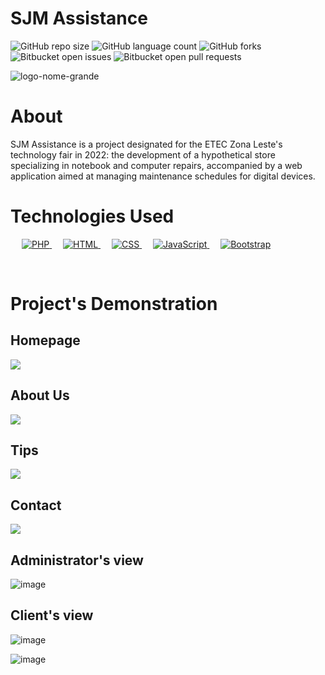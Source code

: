 # SJM Assistance

![GitHub repo size](https://img.shields.io/github/repo-size/juliosn/SJM-Assistance?style=for-the-badge)
![GitHub language count](https://img.shields.io/github/languages/count/juliosn/SJM-Assistance?style=for-the-badge)
![GitHub forks](https://img.shields.io/github/forks/juliosn/SJM-Assistance?style=for-the-badge)
![Bitbucket open issues](https://img.shields.io/bitbucket/issues/juliosn/SJM-Assistance?style=for-the-badge)
![Bitbucket open pull requests](https://img.shields.io/bitbucket/pr-raw/juliosn/SJM-Assistance?style=for-the-badge)

![logo-nome-grande](https://github.com/juliosn/SJM-Assistance/assets/99426563/dccdff4e-fc75-45b0-a600-2302242c7928)


# About
<p> SJM Assistance is a project designated for the ETEC Zona Leste's technology fair in 2022: the development of a hypothetical store specializing in notebook and computer repairs, accompanied by a web application aimed at managing maintenance schedules for digital devices. </p>

# Technologies Used
<p align="left">
  &emsp;
  <a href="https://www.php.net/">
    <img alt="PHP" src="https://img.shields.io/badge/php-%23777BB4.svg?style=for-the-badge&logo=php&logoColor=white"/>
  </a>
  &emsp; 
  <a href="https://www.w3.org/html/" target="_blank"> 
   <img alt="HTML" src="https://img.shields.io/badge/html5-%23E34F26.svg?style=for-the-badge&logo=html5&logoColor=white">
  </a>   
  &emsp;
  <a href="https://www.w3schools.com/css/" target="_blank">
    <img alt="CSS" src="https://img.shields.io/badge/css3-%231572B6.svg?style=for-the-badge&logo=css3&logoColor=white">
  </a>   
  &emsp;
  <a href="https://developer.mozilla.org/en-US/docs/Web/JavaScript" target="_blank"> 
     <img alt="JavaScript" src="https://img.shields.io/badge/javascript-%23323330.svg?style=for-the-badge&logo=javascript&logoColor=%23F7DF1E">
   </a>
  &emsp;
  <a href="https://getbootstrap.com" target="_blank"> 
    <img alt="Bootstrap" src="https://img.shields.io/badge/bootstrap-%238511FA.svg?style=for-the-badge&logo=bootstrap&logoColor=white"/>
  </a>
</p>
&emsp;

# Project's Demonstration
<h2>Homepage</h2>
<img src="https://github.com/juliosn/SJM-Assistance/assets/99426563/804f813a-26f5-4109-b4b4-034b967ddd07">

<h2>About Us</h2>
<img src="https://github.com/juliosn/SJM-Assistance/assets/99426563/66b682c4-ffe2-46c0-95e9-4ad2e8bd4bfe">

<h2>Tips</h2>
<img src="https://github.com/juliosn/SJM-Assistance/assets/99426563/2d0ef404-2cd5-4d3e-9d77-1b39f97bc381">

<h2>Contact</h2>
<img src="https://github.com/juliosn/SJM-Assistance/assets/99426563/b0b42bf9-e997-4272-802a-cb7b21e2c12b">


<h2>Administrator's view</h2>

![image](https://user-images.githubusercontent.com/99426704/202479134-147ee96b-7721-4bd6-9982-b686aaea4bc7.png)


<h2>Client's view</h2>

![image](https://user-images.githubusercontent.com/99426704/202479664-01bc6eca-07aa-41ea-adf6-1d2b30ae2501.png)


![image](https://user-images.githubusercontent.com/99426704/202479529-ba3a0c37-19eb-429e-a6ef-49b69d1cb04c.png)
